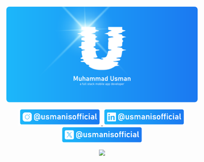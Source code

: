 <p align="center">
  <img src="/covers/u-bg-03.png" style="border-radius: 8px;">
</p>

<p align="center">

<a href="https://instagram.com/usmanisofficial">
    <img src="/badges/insta-03.png" height="44">
</a>

<a href="https://linkedin.com/in/usmanisofficial">
<img src="/badges/linkedin-03.png" height="44">
</a>

<a href="https://twitter.com/usmanisofficial">
<img src="/badges/x-03.png" height="44">
</a>

</p>

<p align="center">
  <a href="https://linkedin.com/in/usmanisofficial">
    <img src="https://skillicons.dev/icons?i=react,ts,js,nodejs,redux,bun,npm,mysql,mongodb,firebase,supabase,aws,gcp,linux,docker,git,github,bitbucket,vscode,postman,notion,androidstudio,apple,wordpress,discord,ai,ps,xd,figma&perline=9" />
  </a>
</p>
